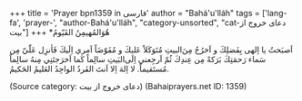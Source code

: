 +++
title = 'Prayer bpn1359 in فارسی'
author = "Bahá'u'lláh"
tags = ['lang-fa', 'prayer-', "author-Bahá'u'lláh", "category-unsorted", "cat-دعای خروج از بیت"]
+++
*هُوَالمُهيمِنُ القَيّومُ

اَصبَحتُ يا اِلهی بِفَضلِكَ و اَخرُجُ مِنَ‌البيتِ مُتَوَكَلاً عَليكَ و مُفَوّضَاً اَمري اِلَيكَ فَأنزِل عَلّيّ مِن سَماء رَحمَتِكَ بَرَكةً مِن عِندِكَ ثُمّ اَرجِعني اِلَی‌البَيتِ سالِماً كَما اَخرَجتَنِي مِنهُ سالِماً مُستَقيماً. لا اِلهَ اِلا اَنتَ الفَردُ الواحِدُ العَليمُ الحَكيمُ.

(Source category: دعای خروج از بیت)
(Bahaiprayers.net ID: 1359)
